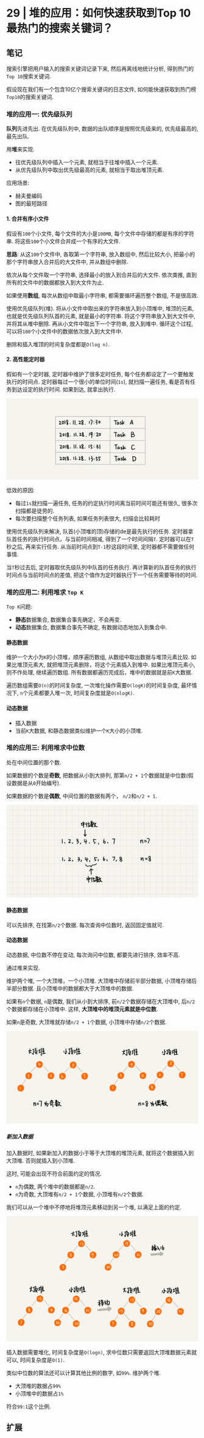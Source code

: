# 29 | 堆的应用：如何快速获取到Top 10最热门的搜索关键词？

## 笔记

搜索引擎把用户输入的搜索关键词记录下来, 然后再离线地统计分析, 得到热门的`Top 10`搜索关键词.

假设现在我们有一个包含10亿个搜索关键词的日志文件, 如何能快速获取到热门榜`Top10`的搜索关键词.

### 堆的应用一: 优先级队列

**队列**先进先出. 在优先级队列中, 数据的出队顺序是按照优先级来的, 优先级最高的, 最先出队.

用**堆**来实现.

* 往优先级队列中插入一个元素, 就相当于往堆中插入一个元素.
* 从优先级队列中取出优先级最高的元素, 就相当于取出堆顶元素.

应用场景:

* 赫夫曼编码
* 图的最短路径

#### 1. 合并有序小文件

假设有`100`个小文件, 每个文件的大小是`100MB`, 每个文件中存储的都是有序的字符串. 将这些`100`个小文件合并成一个有序的大文件. 

**思路**: 从这`100`个文件中, 各取第一个字符串, 放入数组中, 然后比较大小, 把最小的那个字符串放入合并后的大文件中, 并从数组中删除.

依次从每个文件取一个字符串, 选择最小的放入到合并后的大文件. 依次类推, 直到所有的文件中的数据都放入到大文件为止.

如果使用**数组**, 每次从数组中取最小字符串, 都需要循环遍历整个数组, 不是很高效.

使用优先级队列(堆). 将从小文件中取出来的字符串放入到小顶堆中, 堆顶的元素, 也就是优先级队列队首的元素, 就是最小的字符串. 将这个字符串放入到大文件中, 并将其从堆中删除. 再从小文件中取出下一个字符串, 放入到堆中. 循环这个过程, 可以将`100`个小文件中的数据依次放入到大文件中.

删除和插入堆顶的时间复杂度都是`O(log n)`.

#### 2. 高性能定时器

假如有一个定时器, 定时器中维护了很多定时任务, 每个任务都设定了一个要触发执行的时间点. 定时器每过一个很小的单位时间(`1s`), 就扫描一遍任务, 看是否有任务到达设定的执行时间. 如果到达, 就拿出执行.

![](./img/29_01.jpg)

低效的原因:

* 每过`1s`就扫描一遍任务, 任务的约定执行时间离当前时间可能还有很久, 很多次扫描都是徒劳的.
* 每次要扫描整个任务列表, 如果任务列表很大, 扫描会比较耗时

使用优先级队列来解决, 队首(小顶堆的顶)存储的de是最先执行的任务. 定时器拿队首任务的执行时间点，与当前时间相减, 得到了一个时间间隔`T`. 定时器可以在`T`秒之后, 再来实行任务. 从当前时间点到`T-1`秒这段时间里, 定时器都不需要做任何事情.

当`T`秒过去后, 定时器取优先级队列中队首的任务执行. 再计算新的队首任务的执行时间点与当前时间点的差值, 把这个值作为定时器执行下一个任务需要等待的时间.

### 堆的应用二: 利用堆求 `Top K`

`Top K`问题:

* **静态**数据集合, 数据集合事先确定，不会再变.
* **动态**数据集合, 数据集合事先不确定, 有数据动态地加入到集合中.

#### 静态数据

维护一个大小为`K`的小顶堆，顺序遍历数组, 从数组中取出数据与堆顶元素比较. 如果比堆顶元素大, 就把堆顶元素删除，将这个元素插入到堆中. 如果比堆顶元素小, 则不作处理, 继续遍历数组. 所有数据都遍历完成后，堆中的数据就是前`K`大数据.

遍历数组需要`O(n)`的时间复杂度, 一次堆化操作需要`O(logK)`的时间复杂度, 最坏情况下, `n`个元素都要入堆一次, 时间复杂度就是`O(nlogK)`.

#### 动态数据

* 插入数据
* 当前`K`大数据, 和静态数据类似维护一个`K`大小的小顶堆.

### 堆的应用三: 利用堆求中位数

处在中间位置的那个数.

如果数据的个数是**奇数**, 把数据从小到大排列, 那第`n/2 + 1`个数据就是中位数(假设数据是从`0`开始编号).

如果数据的个数是**偶数**, 中间位置的数据有两个， `n/2`和`n/2 + 1`.

![](./img/29_02.jpg)

#### 静态数据

可以先排序, 在找第`n/2`个数据. 每次查询中位数时, 返回固定值就可.

#### 动态数据

动态数据, 中位数不停在变动, 每次询问中位数, 都要先进行排序, 效率不高.

通过堆来实现.

维护两个堆, 一个大顶堆，一个小顶堆. 大顶堆中存储前半部分数据, 小顶堆存储后半部分数据. 且小顶堆中的数据都大于大顶堆中的数据.

如果有`n`个数据, `n`是偶数, 我们从小到大排序, 前`n/2`个数据存储在大顶堆中, 后`n/2`个数据都存储在小顶堆中. 这样, **大顶堆中的堆顶元素就是中位数**. 

如果`n`是奇数, 大顶堆就存储`n/2 + 1`个数据, 小顶堆中存储`n/2`个数据.

![](./img/29_03.jpg)

##### 新加入数据

加入数据时, 如果新加入的数据小于等于大顶堆的堆顶元素, 就将这个数据插入到大顶堆. 否则就插入到小顶堆.

这时, 可能会出现不符合前面约定的情况.

* `n`为偶数, 两个堆中的数据都是`n/2`.
* `n`为奇数, 大顶堆有`n/2 + 1`个数据, 小顶堆有`n/2`个数据.

我们可以从一个堆中不停地将堆顶元素移动到另一个堆, 以满足上面的约定.

![](./img/29_04.jpg)

插入数据需要堆化, 时间复杂度是`O(logn)`, 求中位数只需要返回大顶堆数据元素就可以, 时间复杂度是`O(1)`.

类似中位数的算法还可以计算其他比例的数字, 如`99%`. 维护两个堆.

* 大顶堆的数据占`99%`
* 小顶堆中的数据占`1%`

符合`99:1`这个比例.


## 扩展